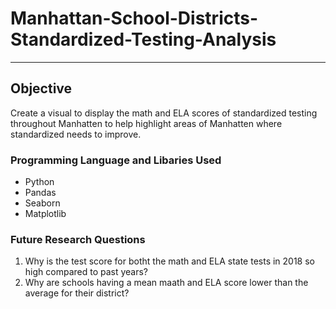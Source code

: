 # Manhattan-School-Districts-Standardized-Testing-Analysis

---

## Objective
Create a visual to display the math and ELA scores of standardized testing throughout Manhatten to help highlight areas of Manhatten where standardized needs to improve.

### Programming Language and Libaries Used
- Python
- Pandas
- Seaborn
- Matplotlib

### Future Research Questions
1. Why is the test score for botht the math and ELA state tests in 2018 so high compared to past years?
2. Why are schools having a mean maath and ELA score lower than the average for their district?
